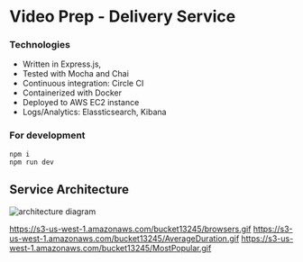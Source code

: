 # Video Prep - Delivery Service


### Technologies
* Written in Express.js,
* Tested with Mocha and Chai
* Continuous integration: Circle CI
* Containerized with Docker 
* Deployed to AWS EC2 instance
* Logs/Analytics: Elassticsearch, Kibana

### For development
```
npm i
npm run dev
```


## Service Architecture

![architecture diagram](https://s3-us-west-1.amazonaws.com/bucket13245/Video+service+diagram1.png)



https://s3-us-west-1.amazonaws.com/bucket13245/browsers.gif
https://s3-us-west-1.amazonaws.com/bucket13245/AverageDuration.gif
https://s3-us-west-1.amazonaws.com/bucket13245/MostPopular.gif
